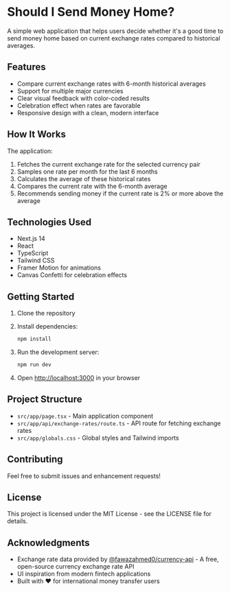 # Should I Send Money Home?

A simple web application that helps users decide whether it's a good time to send money home based on current exchange rates compared to historical averages.

## Features

- Compare current exchange rates with 6-month historical averages
- Support for multiple major currencies
- Clear visual feedback with color-coded results
- Celebration effect when rates are favorable
- Responsive design with a clean, modern interface

## How It Works

The application:

1. Fetches the current exchange rate for the selected currency pair
2. Samples one rate per month for the last 6 months
3. Calculates the average of these historical rates
4. Compares the current rate with the 6-month average
5. Recommends sending money if the current rate is 2% or more above the average

## Technologies Used

- Next.js 14
- React
- TypeScript
- Tailwind CSS
- Framer Motion for animations
- Canvas Confetti for celebration effects

## Getting Started

1. Clone the repository
2. Install dependencies:

   ```bash
   npm install
   ```

3. Run the development server:

   ```bash
   npm run dev
   ```

4. Open [http://localhost:3000](http://localhost:3000) in your browser

## Project Structure

- `src/app/page.tsx` - Main application component
- `src/app/api/exchange-rates/route.ts` - API route for fetching exchange rates
- `src/app/globals.css` - Global styles and Tailwind imports

## Contributing

Feel free to submit issues and enhancement requests!

## License

This project is licensed under the MIT License - see the LICENSE file for details.

## Acknowledgments

- Exchange rate data provided by [@fawazahmed0/currency-api](https://github.com/fawazahmed0/exchange-api) - A free, open-source currency exchange rate API
- UI inspiration from modern fintech applications
- Built with ❤️ for international money transfer users
